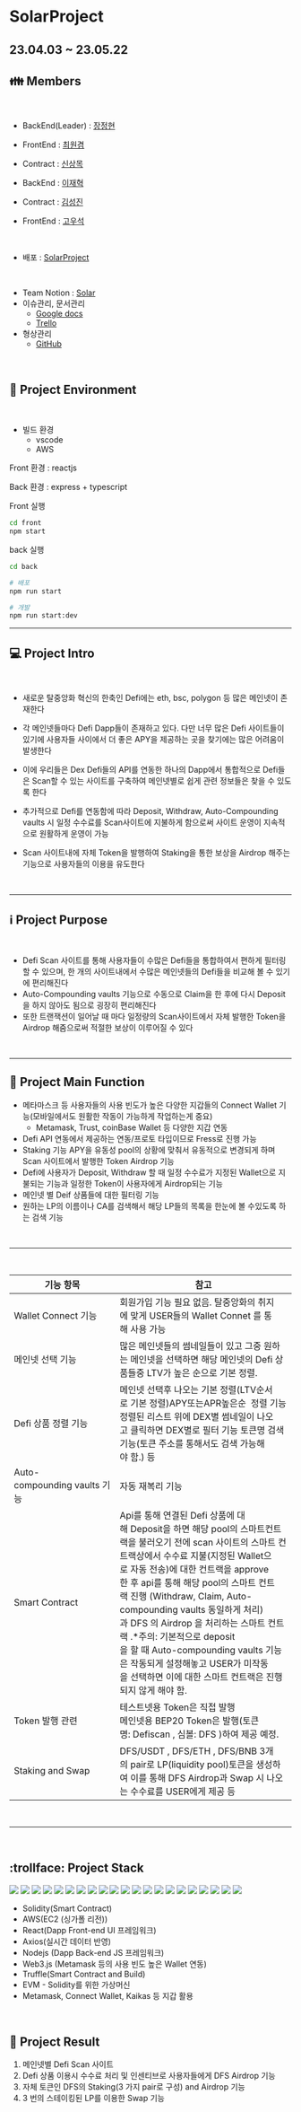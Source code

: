 # SolarProject

## **23.04.03 ~ 23.05.22**

## :family: Members

<br>

- BackEnd(Leader) : [장정현](https://github.com/JJeonghyun)

- FrontEnd : [최원겸](https://github.com/HGWA333)

- Contract : [신상목](https://github.com/pippen11)

- BackEnd : [이재혁](https://github.com/LeeJaeHyekk)

- Contract : [김성진](https://github.com/rainbow96bear)

- FrontEnd : [고우석](https://github.com/Koh-U-Seok)

<br>

- 배포 : [SolarProject](http://solar.jaeko.block7.errorcode.help)

<br>

- Team Notion : [Solar](https://cubic-lute-8d9.notion.site/Solar-Project-0c507701ffb94eaaa6cfee118dca2dee)
- 이슈관리, 문서관리
  - [Google docs](https://drive.google.com/drive/folders/1b9ufoZdiu1xlUCZL6r3i2ogg93BuYYNQ)
  - [Trello](https://trello.com/b/jLBc46G8/team-project)
- 형상관리
  - [GitHub](https://github.com/JJeonghyun/SolarProject)

<br>

## :floppy_disk: Project Environment

<br>

- 빌드 환경
  - vscode
  - AWS

Front 환경 : reactjs

Back 환경 : express + typescript

Front 실행

```bash
cd front
npm start
```

back 실행

```bash
cd back

# 배포
npm run start

# 개발
npm run start:dev
```

---

## :computer: Project Intro

<br>

- 새로운 탈중앙화 혁신의 한축인 Defi에는 eth, bsc, polygon 등 많은 메인넷이 존재한다
- 각 메인넷들마다 Defi Dapp들이 존재하고 있다. 다만 너무 많은 Defi 사이트들이 있기에 사용자들 사이에서 더 좋은 APY을 제공하는 곳을 찾기에는 많은 어려움이 발생한다
- 이에 우리들은 Dex Defi들의 API를 연동한 하나의 Dapp에서 통합적으로 Defi들은 Scan할 수 있는 사이트를 구축하여 메인넷별로 쉽게 관련 정보들은 찾을 수 있도록 한다
- 추가적으로 Defi를 연동함에 따라 Deposit, Withdraw, Auto-Compounding vaults 시 일정 수수료를 Scan사이트에 지불하게 함으로써 사이트 운영이 지속적으로 원활하게 운영이 가능

- Scan 사이트내에 자체 Token을 발행하여 Staking을 통한 보상을 Airdrop 해주는 기능으로 사용자들의 이용을 유도한다

 <br>

---

## :information_source: Project Purpose

<br>

- Defi Scan 사이트를 통해 사용자들이 수많은 Defi들을 통합하여서 편하게 필터링 할 수 있으며, 한 개의 사이트내에서 수많은 메인넷들의 Defi들을 비교해 볼 수 있기에 편리해진다
- Auto-Compounding vaults 기능으로 수동으로 Claim을 한 후에 다시 Deposit을 하지 않아도 됨으로 굉장히 편리해진다
- 또한 트랜잭션이 일어날 때 마다 일정량의 Scan사이트에서 자체 발행한 Token을 Airdrop 해줌으로써 적절한 보상이 이루어질 수 있다

<br>

---

## :satellite: Project Main Function

- 메타마스크 등 사용자들의 사용 빈도가 높은 다양한 지갑들의 Connect Wallet 기능(모바일에서도 원활한 작동이 가능하게 작업하는게 중요)
  - Metamask, Trust, coinBase Wallet 등 다양한 지갑 연동
- Defi API 연동에서 제공하는 연동/프로토 타입이므로 Fress로 진행 가능
- Staking 기능 APY을 유동성 pool의 상황에 맞춰서 유동적으로 변경되게 하며 Scan 사이트에서 발행한 Token Airdrop 기능
- Defi에 사용자가 Deposit, Withdraw 할 때 일정 수수료가 지정된 Wallet으로 지불되는 기능과 일정한 Token이 사용자에게 Airdrop되는 기능
- 메인넷 별 Deif 상품들에 대한 필터링 기능
- 원하는 LP의 이름이나 CA를 검색해서 해당 LP들의 목록을 한눈에 볼 수있도록 하는 검색 기능

<br>

---

<br>

| 기능 항목                    | 참고                                                                                                                                                                                                                                                                                                                                                                                                                                                                                                              |
| ---------------------------- | ----------------------------------------------------------------------------------------------------------------------------------------------------------------------------------------------------------------------------------------------------------------------------------------------------------------------------------------------------------------------------------------------------------------------------------------------------------------------------------------------------------------- |
| Wallet Connect 기능          | 회원가입 기능 필요 없음. 탈중앙화의 취지에 맞게 USER들의 Wallet Connet 를 통해 사용 가능                                                                                                                                                                                                                                                                                                                                                                                                                          |
| 메인넷 선택 기능             | 많은 메인넷들의 썸네일들이 있고 그중 원하는 메인넷을 선택하면 해당 메인넷의 Defi 상품들중 LTV가 높은 순으로 기본 정렬.                                                                                                                                                                                                                                                                                                                                                                                            |
| Defi 상품 정렬 기능          | 메인넷 선택후 나오는 기본 정렬(LTV순서로 기본 정렬)APY또는APR높은순  정렬 기능정렬된 리스트 위에 DEX별 썸네일이 나오고 클릭하면 DEX별로 필터 기능 토큰명 검색기능(토큰 주소를 통해서도 검색 가능해야 함.) 등                                                                                                                                                                                                                                                                                                      |
| Auto-compounding vaults 기능 | 자동 재복리 기능                                                                                                                                                                                                                                                                                                                                                                                                                                                                                                  |
| Smart Contract               | Api를 통해 연결된 Defi 상품에 대해 Deposit을 하면 해당 pool의 스마트컨트랙을 불러오기 전에 scan 사이트의 스마트 컨트랙상에서 수수료 지불(지정된 Wallet으로 자동 전송)에 대한 컨트랙을 approve한 후 api를 통해 해당 pool의 스마트 컨트랙 진행 (Withdraw, Claim, Auto-compounding vaults 동일하게 처리)과 DFS 의 Airdrop 을 처리하는 스마트 컨트랙 .\*주의: 기본적으로 deposit을 할 때 Auto-compounding vaults 기능은 작동되게 설정해놓고 USER가 미작동을 선택하면 이에 대한 스마트 컨트랙은 진행되지 않게 해야 함. |
| Token 발행 관련              | 테스트넷용 Token은 직접 발행<br> 메인넷용 BEP20 Token은 발행(토큰명: Defiscan , 심볼: DFS )하여 제공 예정.                                                                                                                                                                                                                                                                                                                                                                                                        |
| Staking and Swap             | DFS/USDT , DFS/ETH , DFS/BNB 3개의 pair로 LP(liquidity pool)토큰을 생성하여 이를 통해 DFS Airdrop과 Swap 시 나오는 수수료를 USER에게 제공 등                                                                                                                                                                                                                                                                                                                                                                      |

<br>

---

<br>

## :trollface: Project Stack

<img src="https://img.shields.io/badge/HTML5-E34F26?style=flat&logo=HTML5&logoColor=white"/>
<img src="https://img.shields.io/badge/CSS3-1572B6?style=flat&logo=CSS3&logoColor=white"/>
<img src="https://img.shields.io/badge/JavaScript-F7DF1E?style=flat&logo=JavaScript&logoColor=white"/>
<img src="https://img.shields.io/badge/React-61DAFB?style=flat&logo=React&logoColor=white"/>
<img src="https://img.shields.io/badge/Redux-764ABC?style=flat&logo=Redux&logoColor=white"/>
<img src="https://img.shields.io/badge/Node.js-339933?style=flat&logo=Node.js&logoColor=white"/>
<img src="https://img.shields.io/badge/Github-181717?style=flat&logo=Github&logoColor=white"/>
<img src="https://img.shields.io/badge/mySQL-4479A1?style=flat&logo=MySQL&logoColor=white"/>
<img src="https://img.shields.io/badge/solidity-363636?style=flat&logo=solidity&logoColor=white"/>
<img src="https://img.shields.io/badge/axios-5A29E4?style=flat&logo=axios&logoColor=white"/>
<img src="https://img.shields.io/badge/amazonaws-232F3E?style=flat&logo=amazonaws&logoColor=white"/>
<img src="https://img.shields.io/badge/web3.js-F16822?style=flat&logo=web3.js&logoColor=white"/>
<img src="https://img.shields.io/badge/figma-F24E1E?style=flat&logo=figma&logoColor=white"/>
<img src="https://img.shields.io/badge/remix-000000?style=flat&logo=remix&logoColor=white"/>
<img src="https://img.shields.io/badge/typescript-3178C6?style=flat&logo=typescript&logoColor=white"/>
<img src="https://img.shields.io/badge/trello-0052CC?style=flat&logo=trello&logoColor=white"/>
<img src="https://img.shields.io/badge/awsamplify-FF9900?style=flat&logo=awsamplify&logoColor=white"/>
<img src="https://img.shields.io/badge/notion-000000?style=flat&logo=notion&logoColor=white"/>
<img src="https://img.shields.io/badge/googlesheets-34A853?style=flat&logo=googlesheets&logoColor=white"/>
<img src="https://img.shields.io/badge/filezilla-BF0000?style=flat&logo=filezilla&logoColor=white"/>
<img src="https://img.shields.io/badge/ubuntu-E95420?style=flat&logo=ubuntu&logoColor=white"/>

- Solidity(Smart Contract)
- AWS(EC2 (싱가폴 리전))
- React(Dapp Front-end UI 프레임워크)
- Axios(실시간 데이터 반영)
- Nodejs (Dapp Back-end JS 프레임워크)
- Web3.js (Metamask 등의 사용 빈도 높은 Wallet 연동)
- Truffle(Smart Contract and Build)
- EVM - Solidity를 위한 가상머신
- Metamask, Connect Wallet, Kaikas 등 지갑 활용

<br>

## :memo: Project Result

1. 메인넷별 Defi Scan 사이트
2. Defi 상품 이용시 수수료 처리 및 인센티브로 사용자들에게 DFS Airdrop 기능
3. 자체 토큰인 DFS의 Staking(3 가지 pair로 구성) and Airdrop 기능
4. 3 번의 스테이킹된 LP를 이용한 Swap 기능
